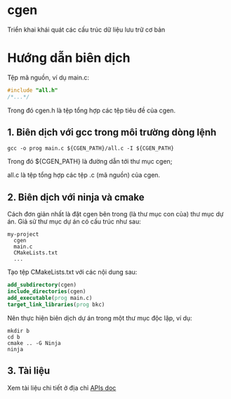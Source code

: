 # cgen
Triển khai khái quát các cấu trúc dữ liệu lưu trữ cơ bản

# Hướng dẫn biên dịch

Tệp mã nguồn, ví dụ main.c:

```C
#include "all.h"
/*...*/
```

Trong đó cgen.h là tệp tổng hợp các tệp tiêu đề của cgen.

## 1. Biên dịch với gcc trong môi trường dòng lệnh

```console
gcc -o prog main.c ${CGEN_PATH}/all.c -I ${CGEN_PATH}
```

Trong đó ${CGEN_PATH} là đường dẫn tới thư mục cgen;

all.c là tệp tổng hợp các tệp .c (mã nguồn) của cgen.

## 2. Biên dịch với ninja và cmake

Cách đơn giản nhất là đặt cgen bên trong (là thư mục con của) thư mục dự án. Giả sử thư mục dự án có cấu trúc như sau:

```console
my-project
  cgen
  main.c
  CMakeLists.txt
  ...
```

Tạo tệp CMakeLists.txt với các nội dung sau:

```cmake
add_subdirectory(cgen)
include_directories(cgen)
add_executable(prog main.c)
target_link_libraries(prog bkc)
```

Nên thực hiện biên dịch dự án trong một thư mục độc lập, ví dụ:

```console
mkdir b
cd b
cmake .. -G Ninja
ninja
```
## 3. Tài liệu

Xem tài liệu chi tiết ở địa chỉ [APIs doc](https://bangoc.github.io/cgen/)
